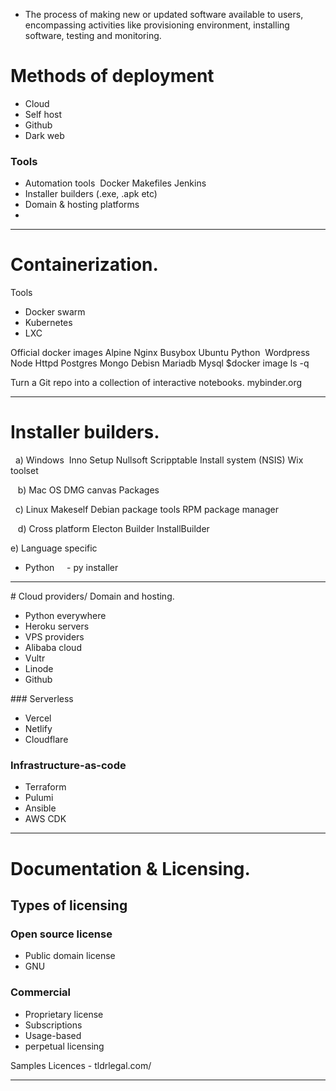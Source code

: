 - The process of making new or updated software available to users, encompassing activities like provisioning environment, installing software, testing and monitoring.


# Methods of deployment 
- Cloud
- Self host
- Github
- Dark web



### Tools

- Automation tools 
Docker
Makefiles
Jenkins
- Installer builders (.exe, .apk etc)
- Domain & hosting platforms 
-

-----------------------------------------------------------------


# Containerization.    

Tools
- Docker swarm
- Kubernetes
- LXC

Official docker images
Alpine
Nginx
Busybox
Ubuntu
Python 
Wordpress 
Node
Httpd
Postgres
Mongo
Debisn
Mariadb
Mysql
$docker image ls -q


Turn a Git repo into a collection of interactive notebooks. mybinder.org



-----------------------------------------------------------

# Installer builders.

  a) Windows 
Inno Setup
Nullsoft Scripptable Install system (NSIS)
Wix toolset

   b) Mac OS
DMG canvas
Packages

  c) Linux
Makeself
Debian package tools
RPM package manager

   d) Cross platform
Electon Builder
InstallBuilder

e) Language specific 
- Python
    - py installer



-----------------------------------------------------------------

# Cloud providers/ Domain and hosting. 

- Python everywhere 
- Heroku servers
- VPS providers
- Alibaba cloud 
- Vultr
- Linode
- Github


### Serverless 
- Vercel
- Netlify
- Cloudflare 


### Infrastructure-as-code
- Terraform
- Pulumi
- Ansible 
- AWS CDK





-----------------------------------------------------------------

# Documentation & Licensing.

## Types of licensing 

### Open source license 

- Public domain license
- GNU
   
### Commercial 

- Proprietary license
- Subscriptions
- Usage-based
- perpetual licensing


Samples Licences - tldrlegal.com/

--------------------------------------------





